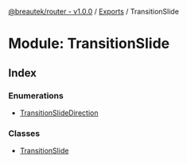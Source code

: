 [@breautek/router - v1.0.0](../README.md) / [Exports](../modules.md) / TransitionSlide

# Module: TransitionSlide

## Index

### Enumerations

* [TransitionSlideDirection](../enums/transitionslide.transitionslidedirection.md)

### Classes

* [TransitionSlide](../classes/transitionslide.transitionslide-1.md)
